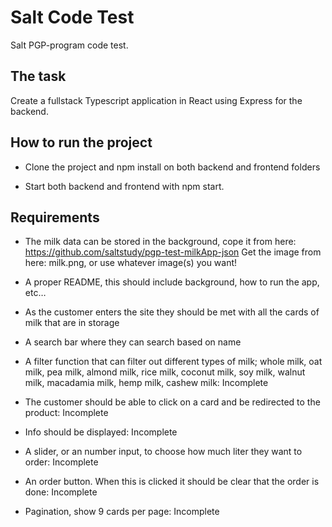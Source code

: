 # Salt Code Test
Salt PGP-program code test. 

## The task
Create a fullstack Typescript application in React using Express for the backend.

## How to run the project

* Clone the project and npm install on both backend and frontend folders

* Start both backend and frontend with npm start. 

## Requirements 
* The milk data can be stored in the background, cope it from here: https://github.com/saltstudy/pgp-test-milkApp-json
Get the image from here: milk.png, or use whatever image(s) you want!

* A proper README, this should include background, how to run the app, etc… 

* As the customer enters the site they should be met with all the cards of milk that are in storage

* A search bar where they can search based on name 

* A filter function that can filter out different types of milk; whole milk, oat milk, pea milk, almond milk, rice milk, coconut milk, soy milk, walnut milk, macadamia milk, hemp milk, cashew milk: Incomplete

* The customer should be able to click on a card and be redirected to the product: Incomplete

* Info should be displayed: Incomplete

* A slider, or an number input, to choose how much liter they want to order: Incomplete

* An order button. When this is clicked it should be clear that the order is done: Incomplete

* Pagination, show 9 cards per page: Incomplete